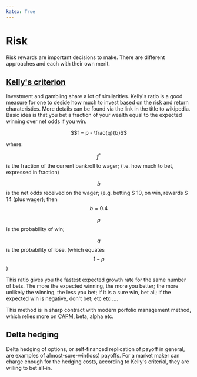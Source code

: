 ```yaml
---
katex: True
---
```


# Risk

Risk rewards are important decisions to make. There are different approaches and each with their own merit. 

## [Kelly's criterion](https://en.wikipedia.org/wiki/Kelly_criterion)

Investment and gambling share a lot of similarities. Kelly's ratio is a good measure
for one to deside how much to invest based on the risk and return charateristics. More details can be 
found via the link in the title to wikipedia. Basic idea is that you bet a fraction of your wealth equal to the
expected winning over net odds if you win.

  $$f = p - \frac{q}{b}$$

where:

$$f^{*}$$ is the fraction of the current bankroll to wager; (i.e. how much to bet, expressed in fraction)

$$b$$ is the net odds received on the wager; (e.g. betting $ 10, on win, rewards $ 14 (plus wager); then $$b=0.4$$

$$p$$ is the probability of win;

$$q$$ is the probability of lose. (which equates $$1-p$$)

This ratio gives you the fastest expected growth rate for the same number of bets. The more the expected winning, the more you better; the more unlikely the winning, the less you bet; if it is a sure win, bet all; if the expected win is negative, don't bet; etc etc ....

This method is in sharp contract with modern porfolio management method, which relies more on [CAPM](https://en.wikipedia.org/wiki/Capital_asset_pricing_model), beta, alpha etc. 

## Delta hedging

Delta hedging of options, or self-financed replication of payoff in general, are examples of almost-sure-win(loss) payoffs. For a market maker can charge enough for the hedging costs, according to Kelly's criterial, they are willing to bet all-in.
